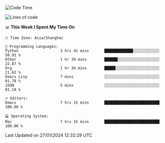 <!--START_SECTION:waka-->
![Code Time](http://img.shields.io/badge/Code%20Time-1%2C778%20hrs%2059%20mins-blue)

![Lines of code](https://img.shields.io/badge/From%20Hello%20World%20I%27ve%20Written-287.6%20thousand%20lines%20of%20code-blue)

📊 **This Week I Spent My Time On** 

```text
🕑︎ Time Zone: Asia/Shanghai

💬 Programming Languages: 
Python                   3 hrs 41 mins       █████████████░░░░░░░░░░░░   50.91 % 
Other                    1 hr 39 mins        ██████░░░░░░░░░░░░░░░░░░░   22.87 % 
Org                      1 hr 34 mins        █████░░░░░░░░░░░░░░░░░░░░   21.62 % 
Emacs Lisp               7 mins              ░░░░░░░░░░░░░░░░░░░░░░░░░   01.78 % 
JSON                     5 mins              ░░░░░░░░░░░░░░░░░░░░░░░░░   01.19 % 

🔥 Editors: 
Emacs                    7 hrs 15 mins       █████████████████████████   100.00 % 

💻 Operating System: 
Mac                      7 hrs 15 mins       █████████████████████████   100.00 % 
```


 Last Updated on 27/01/2024 12:32:29 UTC
<!--END_SECTION:waka-->
